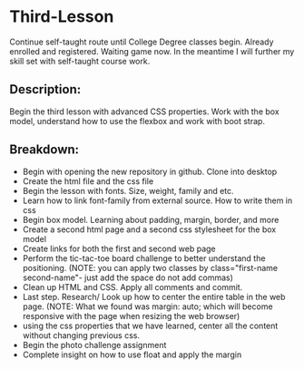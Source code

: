# Third-Lesson
Continue self-taught route until College Degree classes begin. Already enrolled and registered. Waiting game now. In the meantime I will further my skill set with self-taught course work.

## Description:
Begin the third lesson with advanced CSS properties. Work with the box model, understand how to use the flexbox and work with boot strap. 

## Breakdown:

* Begin with opening the new repository in github. Clone into desktop
* Create the html file and the css file
* Begin the lesson with fonts. Size, weight, family and etc.
* Learn how to link font-family from external source. How to write them in css
* Begin box model. Learning about padding, margin, border, and more
* Create a second html page and a second css stylesheet for the box model
* Create links for both the first and second web page
* Perform the tic-tac-toe board challenge to better understand the positioning. (NOTE: you can apply two classes by class="first-name second-name"- just add the space do not add commas)
* Clean up HTML and CSS. Apply all comments and commit. 
* Last step. Research/ Look up how to center the entire table in the web page. (NOTE: What we found was margin: auto; which will become responsive with the page when resizing the web browser)
* using the css properties that we have learned, center all the content without changing previous css. 
* Begin the photo challenge assignment
* Complete insight on how to use float and apply the margin